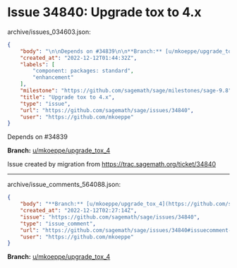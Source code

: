 # Issue 34840: Upgrade tox to 4.x

archive/issues_034603.json:
```json
{
    "body": "\n\nDepends on #34839\n\n**Branch:** [u/mkoeppe/upgrade_tox_4](https://github.com/sagemath/sagetrac-mirror/tree/u/mkoeppe/upgrade_tox_4)\n\nIssue created by migration from https://trac.sagemath.org/ticket/34840\n\n",
    "created_at": "2022-12-12T01:44:32Z",
    "labels": [
        "component: packages: standard",
        "enhancement"
    ],
    "milestone": "https://github.com/sagemath/sage/milestones/sage-9.8",
    "title": "Upgrade tox to 4.x",
    "type": "issue",
    "url": "https://github.com/sagemath/sage/issues/34840",
    "user": "https://github.com/mkoeppe"
}
```


Depends on #34839

**Branch:** [u/mkoeppe/upgrade_tox_4](https://github.com/sagemath/sagetrac-mirror/tree/u/mkoeppe/upgrade_tox_4)

Issue created by migration from https://trac.sagemath.org/ticket/34840





---

archive/issue_comments_564088.json:
```json
{
    "body": "**Branch:** [u/mkoeppe/upgrade_tox_4](https://github.com/sagemath/sagetrac-mirror/tree/u/mkoeppe/upgrade_tox_4)",
    "created_at": "2022-12-12T02:27:14Z",
    "issue": "https://github.com/sagemath/sage/issues/34840",
    "type": "issue_comment",
    "url": "https://github.com/sagemath/sage/issues/34840#issuecomment-564088",
    "user": "https://github.com/mkoeppe"
}
```

**Branch:** [u/mkoeppe/upgrade_tox_4](https://github.com/sagemath/sagetrac-mirror/tree/u/mkoeppe/upgrade_tox_4)

